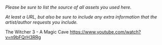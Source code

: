 *Please be sure to list the source of all assets you used here.*

*At least a URL, but also be sure to include any extra information that the artist/author requests you include.*

The Witcher 3 - A Magic Cave
https://www.youtube.com/watch?v=n9bFQrH3RRg